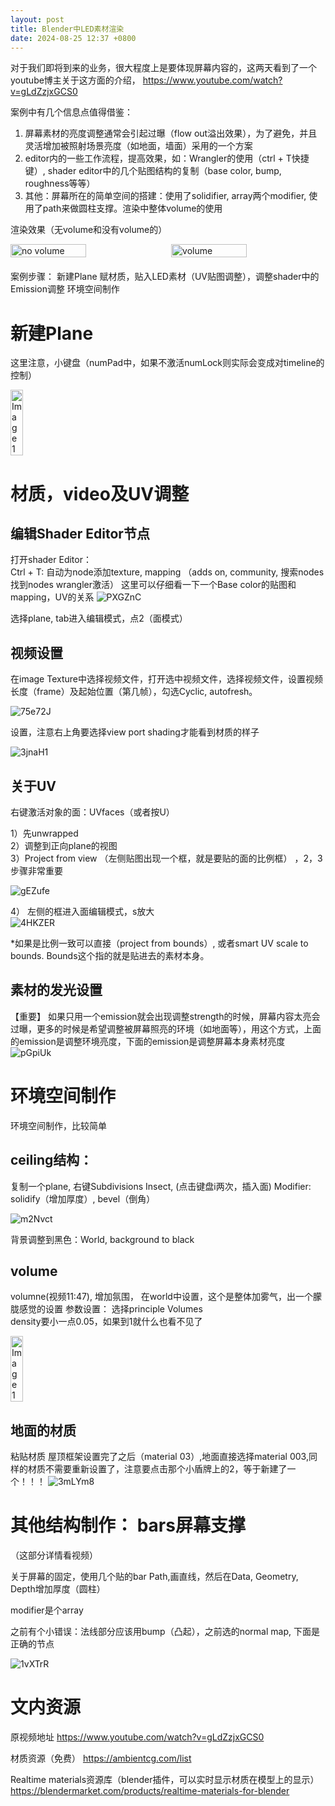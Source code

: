 ```yaml
---
layout: post
title: Blender中LED素材渲染
date: 2024-08-25 12:37 +0800
---
```


对于我们即将到来的业务，很大程度上是要体现屏幕内容的，这两天看到了一个youtube博主关于这方面的介绍，
https://www.youtube.com/watch?v=gLdZzjxGCS0  

案例中有几个信息点值得借鉴：
1. 屏幕素材的亮度调整通常会引起过曝（flow out溢出效果），为了避免，并且灵活增加被照射场景亮度（如地面，墙面）采用的一个方案
2. editor内的一些工作流程，提高效果，如：Wrangler的使用（ctrl + T快捷键）, shader editor中的几个贴图结构的复制（base color, bump, roughness等等）
3. 其他：屏幕所在的简单空间的搭建：使用了solidifier, array两个modifier, 使用了path来做圆柱支撑。渲染中整体volume的使用

渲染效果（无volume和没有volume的）

<!--图片排列用的模版，width 根据不同的图片数量可以调整为 100除以图片数量，再少一点（空隙）-->
<div style="display: flex; justify-content: space-between; align-items: center; margin-bottom: 20px;">
    <img src="https://para-1255470189.cos.ap-nanjing.myqcloud.com/uPic/tWHotg.png" alt="no volume" style="width: 49%; height: auto; margin-right: 10px;">
    <img src="https://para-1255470189.cos.ap-nanjing.myqcloud.com/uPic/VNWASa.png" alt="volume" style="width: 49%; height: auto;">
</div>



案例步骤：
新建Plane
赋材质，贴入LED素材（UV贴图调整），调整shader中的Emission调整
环境空间制作  


# 新建Plane  
这里注意，小键盘（numPad中，如果不激活numLock则实际会变成对timeline的控制）

<!--图片排列用的模版，width 根据不同的图片数量可以调整为 100除以图片数量，再少一点（空隙）-->
<div style="display: flex; justify-content: space-between; align-items: center; margin-bottom: 20px;">
    <img src="https://para-1255470189.cos.ap-nanjing.myqcloud.com/uPic/1j9RNA.png" alt="Image 1" style="width: 20%; height: auto; margin-right: 10px;">

</div>



# 材质，video及UV调整

## 编辑Shader Editor节点
打开shader Editor：  
Ctrl + T: 自动为node添加texture, mapping
（adds on, community, 搜索nodes 找到nodes wrangler激活）
这里可以仔细看一下一个Base color的贴图和mapping，UV的关系
![PXGZnC](https://para-1255470189.cos.ap-nanjing.myqcloud.com/uPic/PXGZnC.png)  


选择plane, tab进入编辑模式，点2（面模式）

## 视频设置
在image Texture中选择视频文件，打开选中视频文件，选择视频文件，设置视频长度（frame）及起始位置（第几帧），勾选Cyclic, autofresh。

![75e72J](https://para-1255470189.cos.ap-nanjing.myqcloud.com/uPic/75e72J.png)


设置，注意右上角要选择view port shading才能看到材质的样子

![3jnaH1](https://para-1255470189.cos.ap-nanjing.myqcloud.com/uPic/3jnaH1.jpg)


## 关于UV
右键激活对象的面：UVfaces（或者按U）


1）先unwrapped  
2）调整到正向plane的视图  
3）Project from view （左侧贴图出现一个框，就是要贴的面的比例框） ，2，3步骤非常重要

![gEZufe](https://para-1255470189.cos.ap-nanjing.myqcloud.com/uPic/gEZufe.png)

4） 左侧的框进入面编辑模式，s放大  
![4HKZER](https://para-1255470189.cos.ap-nanjing.myqcloud.com/uPic/4HKZER.png)

*如果是比例一致可以直接（project from bounds）, 或者smart UV scale to bounds. Bounds这个指的就是贴进去的素材本身。

## 素材的发光设置
【重要】
如果只用一个emission就会出现调整strength的时候，屏幕内容太亮会过曝，更多的时候是希望调整被屏幕照亮的环境（如地面等），用这个方式，上面的emission是调整环境亮度，下面的emission是调整屏幕本身素材亮度
![pGpiUk](https://para-1255470189.cos.ap-nanjing.myqcloud.com/uPic/pGpiUk.jpg)


# 环境空间制作

环境空间制作，比较简单
## ceiling结构：
复制一个plane, 右键Subdivisions
Insect, (点击键盘i两次，插入面)
Modifier: solidify（增加厚度）, bevel（倒角）

![m2Nvct](https://para-1255470189.cos.ap-nanjing.myqcloud.com/uPic/m2Nvct.png)

背景调整到黑色：World, background to black

## volume
volumne(视频11:47), 增加氛围， 在world中设置，这个是整体加雾气，出一个朦胧感觉的设置
参数设置：
选择principle Volumes  
density要小一点0.05，如果到1就什么也看不见了  


<div style="display: flex; justify-content: space-between; align-items: center; margin-bottom: 20px;">
    <img src="https://para-1255470189.cos.ap-nanjing.myqcloud.com/uPic/130pPP.png" alt="Image 1" style="width: 20%; height: auto; margin-right: 10px;">
</div>

## 地面的材质

粘贴材质
屋顶框架设置完了之后（material 03）,地面直接选择material 003,同样的材质不需要重新设置了，注意要点击那个小盾牌上的2，等于新建了一个！！！
![3mLYm8](https://para-1255470189.cos.ap-nanjing.myqcloud.com/uPic/3mLYm8.png)

# 其他结构制作： bars屏幕支撑
（这部分详情看视频）

关于屏幕的固定，使用几个贴的bar
Path,画直线，然后在Data, Geometry, Depth增加厚度（圆柱）

modifier是个array

之前有个小错误：法线部分应该用bump（凸起），之前选的normal map, 下面是正确的节点

![1vXTrR](https://para-1255470189.cos.ap-nanjing.myqcloud.com/uPic/1vXTrR.png)



# 文内资源
原视频地址
https://www.youtube.com/watch?v=gLdZzjxGCS0  

材质资源（免费）
https://ambientcg.com/list  

Realtime materials资源库（blender插件，可以实时显示材质在模型上的显示）
https://blendermarket.com/products/realtime-materials-for-blender  




